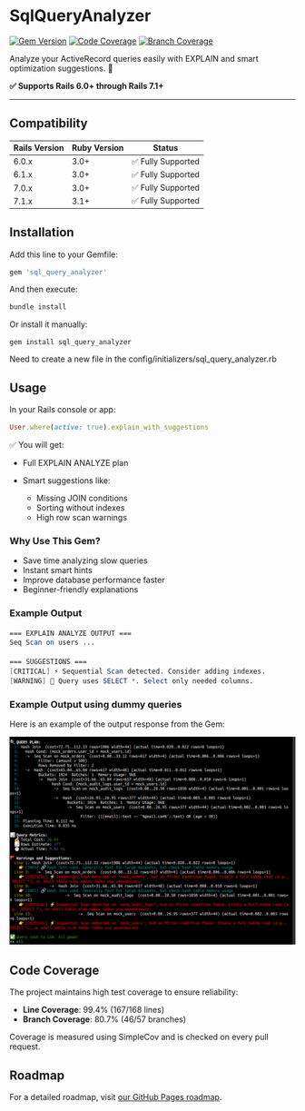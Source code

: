 # SqlQueryAnalyzer

[![Gem Version](https://badge.fury.io/rb/sql_query_analyzer.svg)](https://badge.fury.io/rb/sql_query_analyzer)
[![Code Coverage](https://img.shields.io/badge/coverage-99.4%25-brightgreen)](https://github.com/anoobbava/sql_query_analyzer)
[![Branch Coverage](https://img.shields.io/badge/branch%20coverage-80.7%25-yellow)](https://github.com/anoobbava/sql_query_analyzer)

Analyze your ActiveRecord queries easily with EXPLAIN and smart optimization suggestions. 🚀

**✅ Supports Rails 6.0+ through Rails 7.1+**

---

## Compatibility

| Rails Version | Ruby Version | Status |
|---------------|--------------|---------|
| 6.0.x         | 3.0+         | ✅ Fully Supported |
| 6.1.x         | 3.0+         | ✅ Fully Supported |
| 7.0.x         | 3.0+         | ✅ Fully Supported |
| 7.1.x         | 3.1+         | ✅ Fully Supported |

## Installation

Add this line to your Gemfile:

```ruby
gem 'sql_query_analyzer'
```

And then execute:

```ruby
bundle install
```

Or install it manually:

```
gem install sql_query_analyzer
```

Need to create a new file in the config/initializers/sql_query_analyzer.rb


## Usage
In your Rails console or app:

```ruby
User.where(active: true).explain_with_suggestions

```


✅ You will get:

- Full EXPLAIN ANALYZE plan

- Smart suggestions like:
    - Missing JOIN conditions
    - Sorting without indexes
    - High row scan warnings


### Why Use This Gem?

- Save time analyzing slow queries
- Instant smart hints
- Improve database performance faster
- Beginner-friendly explanations


### Example Output

```mathematica
=== EXPLAIN ANALYZE OUTPUT ===
Seq Scan on users ...

=== SUGGESTIONS ===
[CRITICAL] ⚡ Sequential Scan detected. Consider adding indexes.
[WARNING] 🚨 Query uses SELECT *. Select only needed columns.
```


### Example Output using dummy queries

Here is an example of the output response from the Gem:

![Query Response](assets/response.png)


## Code Coverage

The project maintains high test coverage to ensure reliability:

- **Line Coverage**: 99.4% (167/168 lines)
- **Branch Coverage**: 80.7% (46/57 branches)

Coverage is measured using SimpleCov and is checked on every pull request.


## Roadmap
For a detailed roadmap, visit [our GitHub Pages roadmap](https://github.com/anoobbava/sql_query_analyzer/blob/master/ROADMAP.md).